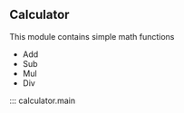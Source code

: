 ## Calculator

This module contains simple math functions

* Add
* Sub
* Mul
* Div

::: calculator.main


